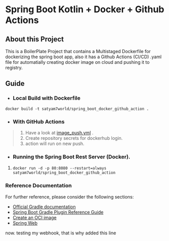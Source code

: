 # Spring Boot Kotlin + Docker + Github Actions

## About this Project
This is a BoilerPlate Project that contains a Multistaged Dockerfile for dockerizing the spring boot app, also it has a Github Actions (CI/CD) .yaml file for automatially creating docker image on cloud and pushing it to registry.

## Guide
* ### Local Build with Dockerfile

``docker build -t satyam7world/spring_boot_docker_github_action .``

* ### With GitHub Actions
>1. Have a look at [image_push.yml](https://github.com/satyam7world/SpringBootDockerGithubAction/blob/master/.github/workflows/image_push.yml) . 
>2. Create repository secrets for dockerhub login.
>3. action will run on new push. 

* ### Running the Spring Boot Rest Server (Docker).
1. ``docker run -d -p 80:8080 --restart=always satyam7world/spring_boot_docker_github_action``



### Reference Documentation

For further reference, please consider the following sections:

* [Official Gradle documentation](https://docs.gradle.org)
* [Spring Boot Gradle Plugin Reference Guide](https://docs.spring.io/spring-boot/docs/3.2.1/gradle-plugin/reference/html/)
* [Create an OCI image](https://docs.spring.io/spring-boot/docs/3.2.1/gradle-plugin/reference/html/#build-image)
* [Spring Web](https://docs.spring.io/spring-boot/docs/3.2.1/reference/htmlsingle/index.html#web)


now. 
testing my webhook, that is why added this line
